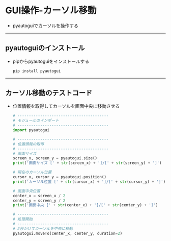 # GUI操作-カーソル移動

* pyautoguiでカーソルを操作する

***

## pyautoguiのインストール

* pipからpyautoguiをインストールする

  ```cmd
  pip install pyautogui
  ```

***

## カーソル移動のテストコード

* 位置情報を取得してカーソルを画面中央に移動させる

  ```python
  # ----------------------------------------
  # モジュールのインポート
  # ----------------------------------------
  import pyautogui

  # ----------------------------------------
  # 位置情報の取得
  # ----------------------------------------
  # 画面サイズ
  screen_x, screen_y = pyautogui.size()
  print('画面サイズ [' + str(screen_x) + ']/[' + str(screen_y) + ']')

  # 現在のカーソル位置
  cursor_x, cursor_y = pyautogui.position()
  print('カーソル位置 [' + str(cursor_x) + ']/[' + str(cursor_y) + ']')

  # 画面中央位置
  center_x = screen_x / 2
  center_y = screen_y / 2
  print('画面中央 [' + str(center_x) + ']/[' + str(center_y) + ']')

  # ----------------------------------------
  # 処理開始
  # ----------------------------------------
  # 2秒かけてカーソルを中央に移動
  pyautogui.moveTo(center_x, center_y, duration=2)
  ```
